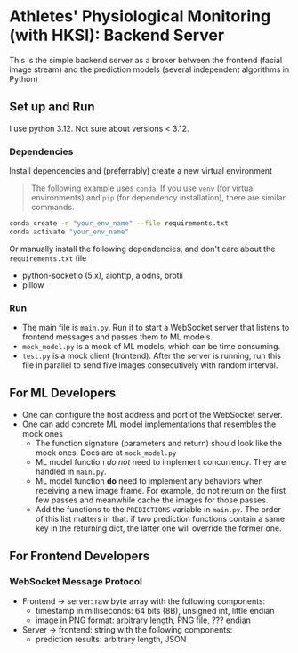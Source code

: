 # Athletes' Physiological Monitoring (with HKSI): Backend Server

This is the simple backend server as a broker between the frontend (facial image stream) and the prediction models (several independent algorithms in Python)

## Set up and Run

I use python 3.12. Not sure about versions < 3.12.

### Dependencies

Install dependencies and (preferrably) create a new virtual environment

> The following example uses `conda`.
> If you use `venv` (for virtual environments) and `pip` (for dependency installation),
> there are similar commands.

```sh
conda create -n "your_env_name" --file requirements.txt
conda activate "your_env_name"
```

Or manually install the following dependencies, and don't care about the `requirements.txt` file
* python-socketio (5.x), aiohttp, aiodns, brotli
* pillow

### Run

* The main file is `main.py`. Run it to start a WebSocket server that listens to frontend messages and passes them to ML models.
* `mock_model.py` is a mock of ML models, which can be time consuming.
* `test.py` is a mock client (frontend). After the server is running, run this file in parallel to send five images consecutively with random interval.

## For ML Developers

* One can configure the host address and port of the WebSocket server.
* One can add concrete ML model implementations that resembles the mock ones
    * The function signature (parameters and return) should look like the mock ones. Docs are at `mock_model.py`
    * ML model function *do not* need to implement concurrency. They are handled in `main.py`.
    * ML model function **do** need to implement any behaviors when receiving a new image frame. For example, do not return on the first few passes and meanwhile cache the images for those passes.
    * Add the functions to the `PREDICTIONS` variable in `main.py`. The order of this list matters in that: if two prediction functions contain a same key in the returning dict, the latter one will override the former one.

## For Frontend Developers

### WebSocket Message Protocol

* Frontend -> server: raw byte array with the following components:
    * timestamp in milliseconds: 64 bits (8B), unsigned int, little endian
    * image in PNG format: arbitrary length, PNG file, ??? endian
* Server -> frontend: string with the following components:
    * prediction results: arbitrary length, JSON
